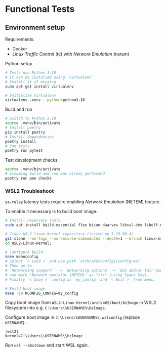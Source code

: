 # Functional Tests

## Environment setup

Requirements:

- Docker
- _Linux Traffic Control_ (tc) with _Network Emulation_ (netem)

Python setup

```bash
# Tests use Python 3.10
# It can be installed using `virtualenv`
# Install it if missing
sudo apt-get install virtualenv

# Initialize virtualenv
virtualenv .venv --python=python3.10
```

Build and run

```bash
# Switch to Python 3.10
source .venv/bin/activate
# Install poetry
pip install poetry
# Install dependencies
poetry install
# Run tests
poetry run pytest
```

Test development checks

```bash
source .venv/bin/activate
# Assuming build and run was alredy performed
poetry run poe checks
```

### WSL2 Troubleshoot

`ya-relay` latency tests require enabling _Network Emulation_ (NETEM) feature.

To enable it necessary is to build boot image.

```bash
# Install necessary tools
sudo apt install build-essential flex bison dwarves libssl-dev libelf-dev

# Clone WSL2 linux kernel repository (tested on 5.15.90.4)
git clone --no-tags --no-recurse-submodules --depth=1 --branch linux-msft-wsl-5.15.90.4 git@github.com:microsoft/WSL2-Linux-Kernel.git
cd WSL2-Linux-Kernel;

# Configure build
make menuconfig
# Select `< Load >` and use path `arch/x86/configs/config-wsl`.
# Then go to
# `Networking support`` -> `Networking options` -> `QoS and/or fair queuing`
# and mark "Network emulator (NETEM)" as "<*>" (using Space key).
# Finally `< Save >` config as `my_config` and `< Exit >` from menu.

# Build boot image
make -j8 KCONFIG_CONFIG=my_config
```

Copy boot image from `WSL2-Linux-Kernel/arch/x86/boot/bzImage` in WSL2 filesystem into e.g. `C:\Users\%USERNAME%\bzImage`.

Configure boot image in `C:\Users\%USERNAME%\.wslconfig` (replace `USERNAME`):

```.wslconfig
[wsl2]
kernel=C:\\Users\\USERNAME\\bzImage
```

Run `wsl --shutdown` and start WSL again.
